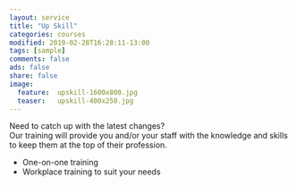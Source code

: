 ```yaml
---
layout: service
title: "Up Skill"
categories: courses
modified: 2019-02-28T16:28:11-13:00
tags: [sample]
comments: false
ads: false
share: false
image:
  feature:  upskill-1600x800.jpg
  teaser:   upskill-400x250.jpg
---
```

Need to catch up with the latest changes?  
Our training will provide you and/or your staff with the knowledge and skills to keep them at the top of their profession.  

 - One-on-one training <br>
 - Workplace training to suit your needs
